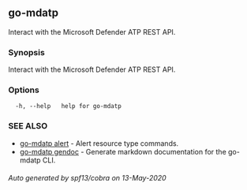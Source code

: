 ## go-mdatp

Interact with the Microsoft Defender ATP REST API.

### Synopsis

Interact with the Microsoft Defender ATP REST API.

### Options

```
  -h, --help   help for go-mdatp
```

### SEE ALSO

* [go-mdatp alert](go-mdatp_alert.md)	 - Alert resource type commands.
* [go-mdatp gendoc](go-mdatp_gendoc.md)	 - Generate markdown documentation for the go-mdatp CLI.

###### Auto generated by spf13/cobra on 13-May-2020

